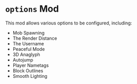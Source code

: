 # `options` Mod
This mod allows various options to be configured, including:
* Mob Spawning
* The Render Distance
* The Username
* Peaceful Mode
* 3D Anaglyph
* Autojump
* Player Nametags
* Block Outlines
* Smooth Lighting
